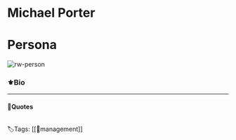 # Michael Porter
# Persona
![rw-person]()

### ⚜️Bio 
****

####  📜Quotes
```ad-quote

```


🏷Tags: [[👑management]]